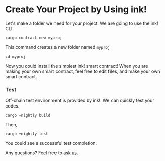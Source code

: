 # Create Your Project by Using ink!

Let's make a folder we need for your project. We are going to use the ink! CLI.

```text
cargo contract new myproj
```

 This command creates a new folder named `myproj` 

```text
cd myproj
```

Now you could install the simplest ink! smart contract! When you are making your own smart contract, feel free to edit files, and make your own smart contract.

### Test

Off-chain test environment is provided by ink!. We can quickly test your codes.

```text
cargo +nightly build
```

Then,

```text
cargo +nightly test
```

You could see a successful test completion.

Any questions? Feel free to ask [us](https://discord.gg/kH3Njpr).

